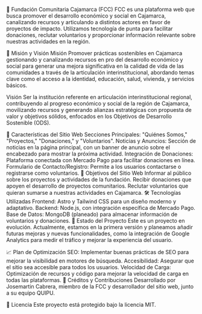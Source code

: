 🌱 Fundación Comunitaria Cajamarca (FCC)
FCC es una plataforma web que busca promover el desarrollo económico y social en Cajamarca, canalizando recursos y articulando a distintos actores en favor de proyectos de impacto. Utilizamos tecnología de punta para facilitar donaciones, reclutar voluntarios y proporcionar información relevante sobre nuestras actividades en la región.

📌 Misión y Visión
Misión
Promover prácticas sostenibles en Cajamarca gestionando y canalizando recursos en pro del desarrollo económico y social para generar una mejora significativa en la calidad de vida de las comunidades a través de la articulación interinstitucional, abordando temas clave como el acceso a la identidad, educación, salud, vivienda, y servicios básicos.

Visión
Ser la institución referente en articulación interinstitucional regional, contribuyendo al progreso económico y social de la región de Cajamarca, movilizando recursos y generando alianzas estratégicas con propuesta de valor y objetivos sólidos, enfocados en los Objetivos de Desarrollo Sostenible (ODS).

🌟 Características del Sitio Web
Secciones Principales: "Quiénes Somos," "Proyectos," "Donaciones," y "Voluntarios".
Noticias y Anuncios: Sección de noticias en la página principal, con un banner de anuncio sobre el encabezado para mostrar la próxima actividad.
Integración de Donaciones: Plataforma conectada con Mercado Pago para facilitar donaciones en línea.
Formulario de Contacto/Registro: Permite a los usuarios contactarse o registrarse como voluntarios.
🎯 Objetivos del Sitio Web
Informar al público sobre los proyectos y actividades de la fundación.
Recibir donaciones que apoyen el desarrollo de proyectos comunitarios.
Reclutar voluntarios que quieran sumarse a nuestras actividades en Cajamarca.
🛠️ Tecnologías Utilizadas
Frontend: Astro y Tailwind CSS para un diseño moderno y adaptativo.
Backend: Node.js, con integración específica de Mercado Pago.
Base de Datos: MongoDB (planeado) para almacenar información de voluntarios y donaciones.
🚧 Estado del Proyecto
Este es un proyecto en evolución. Actualmente, estamos en la primera versión y planeamos añadir futuras mejoras y nuevas funcionalidades, como la integración de Google Analytics para medir el tráfico y mejorar la experiencia del usuario.

📈 Plan de Optimización
SEO: Implementar buenas prácticas de SEO para mejorar la visibilidad en motores de búsqueda.
Accesibilidad: Asegurar que el sitio sea accesible para todos los usuarios.
Velocidad de Carga: Optimización de recursos y código para mejorar la velocidad de carga en todas las plataformas.
👤 Créditos y Contribuciones
Desarrollado por Josemartin Cabrera, miembro de la FCC y desarrollador del sitio web, junto a su equipo QUIPU.

📄 Licencia
Este proyecto está protegido bajo la licencia MIT.